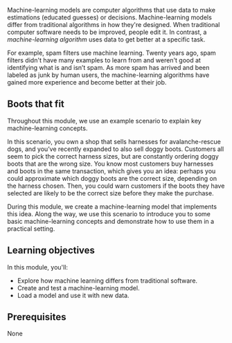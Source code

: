 Machine-learning models are computer algorithms that use data to make estimations (educated guesses) or decisions. Machine-learning models differ from traditional algorithms in how they're designed. When traditional computer software needs to be improved, people edit it. In contrast, a *machine-learning algorithm* uses data to get better at a specific task.

For example, spam filters use machine learning. Twenty years ago, spam filters didn't have many examples to learn from and weren't good at identifying what is and isn’t spam. As more spam has arrived and been labeled as junk by human users, the machine-learning algorithms have gained more experience and become better at their job.

## Boots that fit

Throughout this module, we use an example scenario to explain key machine-learning concepts.

In this scenario, you own a shop that sells harnesses for avalanche-rescue dogs, and you’ve recently expanded to also sell doggy boots. Customers all seem to pick the correct harness sizes, but are constantly ordering doggy boots that are the wrong size. You know most customers buy harnesses and boots in the same transaction, which gives you an idea: perhaps you could approximate which doggy boots are the correct size, depending on the harness chosen. Then, you could warn customers if the boots they have selected are likely to be the correct size before they make the purchase.

During this module, we create a machine-learning model that implements this idea. Along the way, we use this scenario to introduce you to some basic machine-learning concepts and demonstrate how to use them in a practical setting.

## Learning objectives

In this module, you'll:

* Explore how machine learning differs from traditional software.
* Create and test a machine-learning model.
* Load a model and use it with new data.

## Prerequisites

None